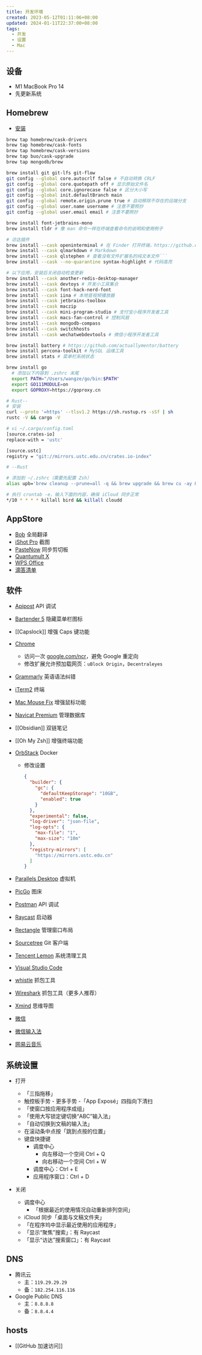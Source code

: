 ```yaml
---
title: 开发环境
created: 2023-05-12T01:11:06+08:00
updated: 2024-01-11T22:37:00+08:00
tags:
  - 开发
  - 设置
  - Mac
---
```


## 设备

- M1 MacBook Pro 14
- 先更新系统

## Homebrew

- [安装](https://brew.sh/)

```bash
brew tap homebrew/cask-drivers
brew tap homebrew/cask-fonts
brew tap homebrew/cask-versions
brew tap buo/cask-upgrade
brew tap mongodb/brew

brew install git git-lfs git-flow
git config --global core.autocrlf false # 不自动转换 CRLF
git config --global core.quotepath off # 显示原始文件名
git config --global core.ignorecase false # 区分大小写
git config --global init.defaultBranch main
git config --global remote.origin.prune true # 自动移除不存在的远端分支
git config --global user.name username # 注意不要照抄
git config --global user.email email # 注意不要照抄

brew install font-jetbrains-mono
brew install tldr # 像 man 命令一样在终端查看命令的说明和使用例子

# 访达插件
brew install --cask openinterminal # 在 Finder 打开终端，https://github.com/Ji4n1ng/OpenInTerminal
brew install --cask qlmarkdown # Markdown
brew install --cask qlstephen # 查看没有文件扩展名的纯文本文件```
brew install --cask --no-quarantine syntax-highlight # 代码高亮

# 以下应用，安装后关闭自动检查更新
brew install --cask another-redis-desktop-manager
brew install --cask devtoys # 开发小工具集合
brew install --cask font-hack-nerd-font
brew install --cask iina # 本地音视频播放器
brew install --cask jetbrains-toolbox
brew install --cask maczip
brew install --cask mini-program-studio # 支付宝小程序开发者工具
brew install --cask macs-fan-control # 控制风扇
brew install --cask mongodb-compass
brew install --cask switchhosts
brew install --cask wechatwebdevtools # 微信小程序开发者工具

brew install battery # https://github.com/actuallymentor/battery
brew install percona-toolkit # MySQL 运维工具
brew install stats # 菜单栏系统状态

brew install go
  # 添加以下内容到 .zshrc 末尾
  export PATH="/Users/wangze/go/bin:$PATH"
  export GO111MODULE=on
  export GOPROXY=https://goproxy.cn

# Rust--
# 安装
curl --proto '=https' --tlsv1.2 https://sh.rustup.rs -sSf | sh
rustc -V && cargo -V

# vi ~/.cargo/config.toml
[source.crates-io]
replace-with = 'ustc'

[source.ustc]
registry = "git://mirrors.ustc.edu.cn/crates.io-index"

# --Rust

# 添加到 ~/.zshrc（需要先配置 Zsh）
alias upb='brew cleanup --prune=all -q && brew upgrade && brew cu -ay && brew uninstall node@14 node@16 node@18 node@19 --ignore-dependencies -f && brew cleanup --prune=all -q && npm update --location=global && omz update'

# 执行 crontab -e，输入下面的内容，确保 iCloud 同步正常
*/10 * * * * killall bird && killall cloudd
```

## AppStore

- [Bob](https://apps.apple.com/cn/app/bob-%E7%BF%BB%E8%AF%91%E5%92%8C-ocr-%E5%B7%A5%E5%85%B7/id1630034110?mt=12) 全局翻译
- [iShot Pro](https://apps.apple.com/cn/app/ishot-pro-%E4%B8%93%E4%B8%9A%E7%9A%84%E6%88%AA%E5%9B%BE%E8%B4%B4%E5%9B%BE%E5%BD%95%E5%B1%8F%E5%BD%95%E9%9F%B3ocr%E7%BF%BB%E8%AF%91%E5%8F%96%E8%89%B2%E5%B7%A5%E5%85%B7/id1611347086?mt=12) 截图
- [PasteNow](https://apps.apple.com/us/app/pastenow-instant-clipboard/id1552536109) 同步剪切板
- [Quantumult X](https://apps.apple.com/lr/app/quantumult-x/id1443988620)
- [WPS Office](https://apps.apple.com/cn/app/wps-office/id1443749478?mt=12)
- [滴答清单](https://apps.apple.com/cn/app/%E6%BB%B4%E7%AD%94%E6%B8%85%E5%8D%95-%E4%B8%93%E6%B3%A8%E6%97%B6%E9%97%B4%E7%AE%A1%E7%90%86%E5%92%8C%E6%97%A5%E5%8E%86%E6%8F%90%E9%86%92%E4%BA%8B%E9%A1%B9/id966085870?mt=12)

## 软件

- [Apipost](https://www.apipost.cn/download.html) API 调试
- [Bartender 5](https://xclient.info/search/s/bartender/) 隐藏菜单栏图标
- [[Capslock]] 增强 Caps 键功能
- [Chrome](https://www.google.com/intl/zh-CN/chrome/)
  - 访问一次 [google.com/ncr](https://google.com/ncr)，避免 Google 重定向
  - 修改扩展允许预加载网页：`uBlock Origin`，`Decentraleyes`
- [Grammarly](https://app.grammarly.com/apps) 英语语法纠错
- [iTerm2](https://iterm2.com/) 终端
- [Mac Mouse Fix](https://mousefix.org/) 增强鼠标功能
- [Navicat Premium](https://www.macyy.cn/?s=Navicat+Premium&post_type=post) 管理数据库
- [[Obsidian]] 双链笔记
- [[Oh My Zsh]] 增强终端功能
- [OrbStack](https://orbstack.dev/dashboard) Docker
  - 修改设置

    ```json
    {
      "builder": {
        "gc": {
          "defaultKeepStorage": "10GB",
          "enabled": true
        }
      },
      "experimental": false,
      "log-driver": "json-file",
      "log-opts": {
        "max-file": "1",
        "max-size": "10m"
      },
      "registry-mirrors": [
        "https://mirrors.ustc.edu.cn"
      ]
    }
    ```

- [Parallels Desktop](https://www.parallels.cn/products/desktop/trial/) 虚拟机
- [PicGo](https://github.com/Molunerfinn/PicGo/releases) 图床
- [Postman](https://www.postman.com/downloads/) API 调试
- [Raycast](https://www.raycast.com/) 启动器
- [Rectangle](https://rectangleapp.com/) 管理窗口布局
- [Sourcetree](https://www.sourcetreeapp.com/) Git 客户端
- [Tencent Lemon](https://lemon.qq.com/) 系统清理工具
- [Visual Studio Code](https://code.visualstudio.com/download)
- [whistle](https://wproxy.org/whistle/install.html) 抓包工具
- [Wireshark](https://www.wireshark.org/) 抓包工具（更多人推荐）
- [Xmind](https://xmind.app/) 思维导图
- [微信](https://mac.weixin.qq.com/?lang=zh_CN)
- [微信输入法](https://z.weixin.qq.com/)
- [网易云音乐](https://music.163.com/#/download)

## 系统设置

- 打开
  - 「三指拖移」
  - 触控板手势 - 更多手势 -「App Exposé」四指向下清扫
  - 「使窗口按应用程序成组」
  - 「使用大写锁定键切换“ABC”输入法」
  - 「自动切换到文稿的输入法」
  - 在滚动条中点按「跳到点按的位置」
  - 键盘快捷键
    - 调度中心
      - 向左移动一个空间 Ctrl + Q
      - 向右移动一个空间 Ctrl + W
    - 调度中心：Ctrl + E
    - 应用程序窗口：Ctrl + D

- 关闭
  - 调度中心
    - 「根据最近的使用情况自动重新排列空间」
  - iCloud 同步「桌面与文稿文件夹」
  - 「在程序坞中显示最近使用的应用程序」
  - 「显示“聚焦”搜索」：有 Raycast
  - 「显示“访达”搜索窗口」：有 Raycast

## DNS

- 腾讯云
  - 主：`119.29.29.29`
  - 备：`182.254.116.116`
- Google Public DNS
  - 主：`8.8.8.8`
  - 备：`8.8.4.4`

## hosts

- [[GitHub 加速访问]]

